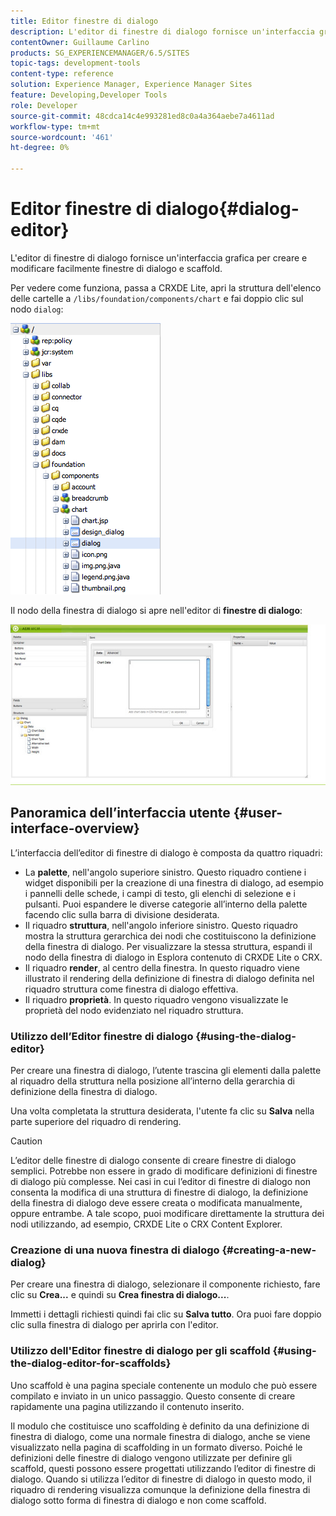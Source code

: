 ```yaml
---
title: Editor finestre di dialogo
description: L'editor di finestre di dialogo fornisce un'interfaccia grafica per creare e modificare facilmente finestre di dialogo e scaffold.
contentOwner: Guillaume Carlino
products: SG_EXPERIENCEMANAGER/6.5/SITES
topic-tags: development-tools
content-type: reference
solution: Experience Manager, Experience Manager Sites
feature: Developing,Developer Tools
role: Developer
source-git-commit: 48cdca14c4e993281ed8c0a4a364aebe7a4611ad
workflow-type: tm+mt
source-wordcount: '461'
ht-degree: 0%

---
```


# Editor finestre di dialogo{#dialog-editor}

L&#39;editor di finestre di dialogo fornisce un&#39;interfaccia grafica per creare e modificare facilmente finestre di dialogo e scaffold.

Per vedere come funziona, passa a CRXDE Lite, apri la struttura dell&#39;elenco delle cartelle a `/libs/foundation/components/chart` e fai doppio clic sul nodo `dialog`:

![chlimage_1-247](assets/chlimage_1-247.png)

Il nodo della finestra di dialogo si apre nell&#39;editor di **finestre di dialogo**:

![schermata_shot_2012-02-01at25033pm](assets/screen_shot_2012-02-01at25033pm.png)

## Panoramica dell’interfaccia utente {#user-interface-overview}

L’interfaccia dell’editor di finestre di dialogo è composta da quattro riquadri:

* La **palette**, nell&#39;angolo superiore sinistro. Questo riquadro contiene i widget disponibili per la creazione di una finestra di dialogo, ad esempio i pannelli delle schede, i campi di testo, gli elenchi di selezione e i pulsanti. Puoi espandere le diverse categorie all’interno della palette facendo clic sulla barra di divisione desiderata.
* Il riquadro **struttura**, nell&#39;angolo inferiore sinistro. Questo riquadro mostra la struttura gerarchica dei nodi che costituiscono la definizione della finestra di dialogo. Per visualizzare la stessa struttura, espandi il nodo della finestra di dialogo in Esplora contenuto di CRXDE Lite o CRX.
* Il riquadro **render**, al centro della finestra. In questo riquadro viene illustrato il rendering della definizione di finestra di dialogo definita nel riquadro struttura come finestra di dialogo effettiva.
* Il riquadro **proprietà**. In questo riquadro vengono visualizzate le proprietà del nodo evidenziato nel riquadro struttura.

### Utilizzo dell’Editor finestre di dialogo {#using-the-dialog-editor}

Per creare una finestra di dialogo, l’utente trascina gli elementi dalla palette al riquadro della struttura nella posizione all’interno della gerarchia di definizione della finestra di dialogo.

Una volta completata la struttura desiderata, l&#39;utente fa clic su **Salva** nella parte superiore del riquadro di rendering.

>[!CAUTION]
>
>L’editor delle finestre di dialogo consente di creare finestre di dialogo semplici. Potrebbe non essere in grado di modificare definizioni di finestre di dialogo più complesse. Nei casi in cui l’editor di finestre di dialogo non consenta la modifica di una struttura di finestre di dialogo, la definizione della finestra di dialogo deve essere creata o modificata manualmente, oppure entrambe. A tale scopo, puoi modificare direttamente la struttura dei nodi utilizzando, ad esempio, CRXDE Lite o CRX Content Explorer.

### Creazione di una nuova finestra di dialogo {#creating-a-new-dialog}

Per creare una finestra di dialogo, selezionare il componente richiesto, fare clic su **Crea...** e quindi su **Crea finestra di dialogo...**.

Immetti i dettagli richiesti quindi fai clic su **Salva tutto**. Ora puoi fare doppio clic sulla finestra di dialogo per aprirla con l&#39;editor.

### Utilizzo dell&#39;Editor finestre di dialogo per gli scaffold {#using-the-dialog-editor-for-scaffolds}

Uno scaffold è una pagina speciale contenente un modulo che può essere compilato e inviato in un unico passaggio. Questo consente di creare rapidamente una pagina utilizzando il contenuto inserito.

Il modulo che costituisce uno scaffolding è definito da una definizione di finestra di dialogo, come una normale finestra di dialogo, anche se viene visualizzato nella pagina di scaffolding in un formato diverso. Poiché le definizioni delle finestre di dialogo vengono utilizzate per definire gli scaffold, questi possono essere progettati utilizzando l’editor di finestre di dialogo. Quando si utilizza l’editor di finestre di dialogo in questo modo, il riquadro di rendering visualizza comunque la definizione della finestra di dialogo sotto forma di finestra di dialogo e non come scaffold.
